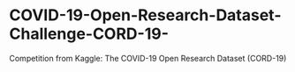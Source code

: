 # COVID-19-Open-Research-Dataset-Challenge-CORD-19-
Competition from Kaggle: The COVID-19 Open Research Dataset (CORD-19) 
